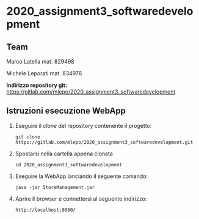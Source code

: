 #  2020_assignment3_softwaredevelopment


## Team

Marco Latella mat. 829498

Michele Leporati mat. 834976

**Indirizzo repository git:** https://gitlab.com/mlepo/2020_assignment3_softwaredevelopment

## Istruzioni esecuzione WebApp


1. Eseguire il _clone_ del repository contenente il progetto:
   
    `git clone https://gitlab.com/mlepo/2020_assignment3_softwaredevelopment.git`


2. Spostarsi nella cartella appena clonata

    `cd 2020_assignment3_softwaredevelopment`


3. Eseguire la WebApp lanciando il seguente comando:

    `java -jar StoreManagement.jar`


4. Aprire il browser e connettersi al seguente indirizzo:

    `http://localhost:8080/`
